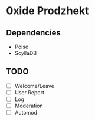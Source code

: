 # 0xide Prodzhekt

## Dependencies

- Poise
- ScyllaDB

## TODO
- [ ] Welcome/Leave
- [ ] User Report
- [ ] Log
- [ ] Moderation
- [ ] Automod
